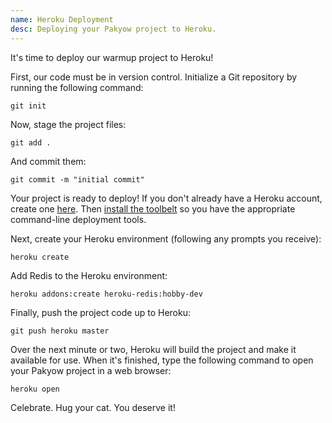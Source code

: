 ```yaml
---
name: Heroku Deployment
desc: Deploying your Pakyow project to Heroku.
---
```


It's time to deploy our warmup project to Heroku!

First, our code must be in version control. Initialize a Git repository by
running the following command:

```
git init
```

Now, stage the project files:

```
git add .
```

And commit them:

```
git commit -m "initial commit"
```

Your project is ready to deploy! If you don't already have a Heroku account,
create one [here](https://api.heroku.com/signup/devcenter). Then [install the
toolbelt](https://toolbelt.heroku.com/) so you have the appropriate command-line
deployment tools.

Next, create your Heroku environment (following any prompts you receive):

```
heroku create
```

Add Redis to the Heroku environment:

```
heroku addons:create heroku-redis:hobby-dev
```

Finally, push the project code up to Heroku:

```
git push heroku master
```

Over the next minute or two, Heroku will build the project and make it available
for use. When it's finished, type the following command to open your Pakyow
project in a web browser:

```
heroku open
```

Celebrate. Hug your cat. You deserve it!
